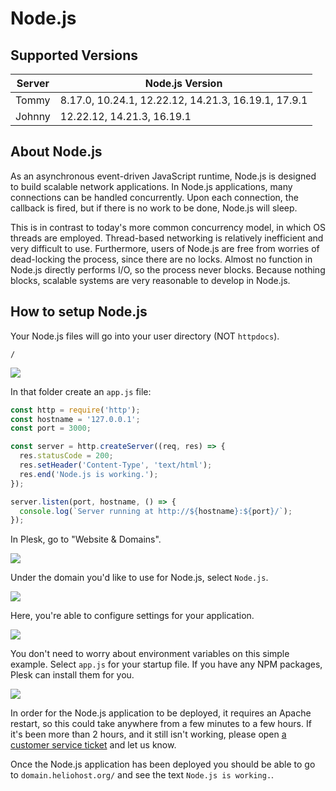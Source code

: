 # Node.js

## Supported Versions

| Server | Node.js Version                                     |
|--------|-----------------------------------------------------|
| Tommy  | 8.17.0, 10.24.1, 12.22.12, 14.21.3, 16.19.1, 17.9.1 |
| Johnny | 12.22.12, 14.21.3, 16.19.1                          |

## About Node.js

As an asynchronous event-driven JavaScript runtime, Node.js is designed to build scalable network applications. In 
Node.js applications, many connections can be handled concurrently. Upon each connection, the callback is fired, but if
there is no work to be done, Node.js will sleep.

This is in contrast to today's more common concurrency model, in which OS threads are employed. Thread-based networking
is relatively inefficient and very difficult to use. Furthermore, users of Node.js are free from worries of dead-locking
the process, since there are no locks. Almost no function in Node.js directly performs I/O, so the process never blocks.
Because nothing blocks, scalable systems are very reasonable to develop in Node.js.

## How to setup Node.js

Your Node.js files will go into your user directory (NOT `httpdocs`).

```text
/
```

![](../../.gitbook/assets/FileManger.png)

In that folder create an `app.js` file:

```javascript
const http = require('http');
const hostname = '127.0.0.1';
const port = 3000;

const server = http.createServer((req, res) => {
  res.statusCode = 200;
  res.setHeader('Content-Type', 'text/html');
  res.end('Node.js is working.');
});

server.listen(port, hostname, () => {
  console.log(`Server running at http://${hostname}:${port}/`);
});
```

In Plesk, go to "Website & Domains".

![](../../.gitbook/assets/WebsitesAndDomains.png)

Under the domain you'd like to use for Node.js, select `Node.js`.

![](../../.gitbook/assets/NodejsLink.png)

Here, you're able to configure settings for your application.

![](../../.gitbook/assets/NodejsSettings.png)

You don't need to worry about environment variables on this simple example. Select `app.js` for your startup file. If you have any NPM packages, Plesk can install them for you.

![](../../.gitbook/assets/NPMInstall.png)

In order for the Node.js application to be deployed, it requires an Apache restart, so this could take anywhere from a few
minutes to a few hours. If it's been more than 2 hours, and it still isn't working, please
open [a customer service ticket](https://www.helionet.org/index/forum/45-customer-service/) and let us know.

Once the Node.js application has been deployed you should be able to go to `domain.heliohost.org/` and see the
text `Node.js is working.`.
